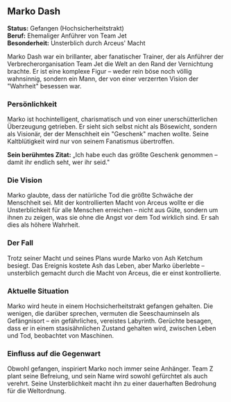 ## Marko Dash

**Status:** Gefangen (Hochsicherheitstrakt)  
**Beruf:** Ehemaliger Anführer von Team Jet  
**Besonderheit:** Unsterblich durch Arceus' Macht  

Marko Dash war ein brillanter, aber fanatischer Trainer, der als Anführer der Verbrecherorganisation Team Jet die Welt an den Rand der Vernichtung brachte. Er ist eine komplexe Figur – weder rein böse noch völlig wahnsinnig, sondern ein Mann, der von einer verzerrten Vision der "Wahrheit" besessen war.

### Persönlichkeit

Marko ist hochintelligent, charismatisch und von einer unerschütterlichen Überzeugung getrieben. Er sieht sich selbst nicht als Bösewicht, sondern als Visionär, der der Menschheit ein "Geschenk" machen wollte. Seine Kaltblütigkeit wird nur von seinem Fanatismus übertroffen.

**Sein berühmtes Zitat:** „Ich habe euch das größte Geschenk genommen – damit ihr endlich seht, wer ihr seid."

### Die Vision

Marko glaubte, dass der natürliche Tod die größte Schwäche der Menschheit sei. Mit der kontrollierten Macht von Arceus wollte er die Unsterblichkeit für alle Menschen erreichen – nicht aus Güte, sondern um ihnen zu zeigen, was sie ohne die Angst vor dem Tod wirklich sind. Er sah dies als höhere Wahrheit.

### Der Fall

Trotz seiner Macht und seines Plans wurde Marko von Ash Ketchum besiegt. Das Ereignis kostete Ash das Leben, aber Marko überlebte – unsterblich gemacht durch die Macht von Arceus, die er einst kontrollierte.

### Aktuelle Situation

Marko wird heute in einem Hochsicherheitstrakt gefangen gehalten. Die wenigen, die darüber sprechen, vermuten die Seeschauminseln als Gefängnisort – ein gefährliches, vereistes Labyrinth. Gerüchte besagen, dass er in einem stasisähnlichen Zustand gehalten wird, zwischen Leben und Tod, beobachtet von Maschinen.

### Einfluss auf die Gegenwart

Obwohl gefangen, inspiriert Marko noch immer seine Anhänger. Team Z plant seine Befreiung, und sein Name wird sowohl gefürchtet als auch verehrt. Seine Unsterblichkeit macht ihn zu einer dauerhaften Bedrohung für die Weltordnung.